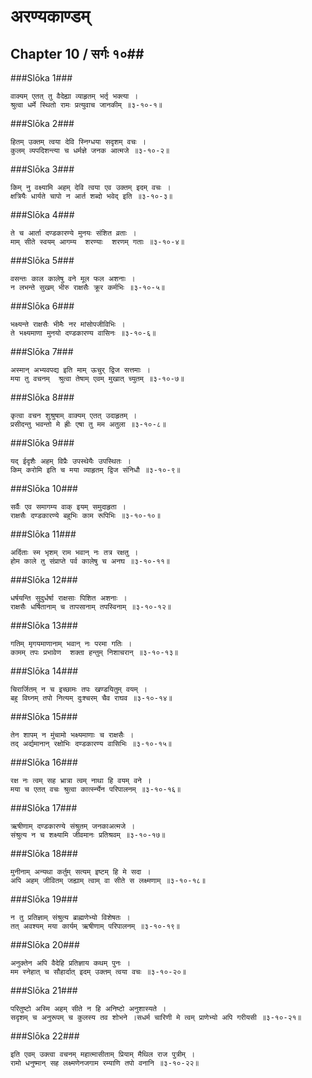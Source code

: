 अरण्यकाण्डम्
===============================


## Chapter 10  / सर्गः १०##


###Slōka 1###


    वाक्यम् एतत् तु वैदेह्या व्याहृतम् भर्तृ भक्त्या ।
    श्रुत्वा धर्मे स्थितो रामः प्रत्युवाच जानकीम् ॥३-१०-१॥


###Slōka 2###


    हितम् उक्तम् त्वया देवि स्निग्धया सदृशम् वचः ।
    कुलम् व्यपदिशन्त्या च धर्मज्ञे जनक आत्मजे ॥३-१०-२॥


###Slōka 3###


    किम् नु वक्ष्यामि अहम् देवि त्वया एव उक्तम् इदम् वचः ।
    क्षत्रियैः धार्यते चापो न आर्त शब्दो भवेद् इति ॥३-१०-३॥


###Slōka 4###


    ते च आर्ता दण्डकारण्ये मुनयः संशित व्रताः ।
    माम् सीते स्वयम् आगम्य  शरण्याः  शरणम् गताः ॥३-१०-४॥


###Slōka 5###


    वसन्तः काल कालेषु वने मूल फल अशनाः ।
    न लभन्ते सुखम् भीरु राक्षसैः क्रूर कर्मभिः ॥३-१०-५॥


###Slōka 6###


    भक्ष्यन्ते राक्षसैः भीमैः नर मांसोपजीविभिः ।
    ते भक्ष्यमाणा मुनयो दण्डकारण्य वासिनः ॥३-१०-६॥


###Slōka 7###


    अस्मान् अभ्यवपद्य इति माम् ऊचुर् द्विज सत्तमाः ।
    मया तु वचनम्  श्रुत्वा तेषाम् एवम् मुखात् च्युतम् ॥३-१०-७॥


###Slōka 8###


    कृत्वा वचन शुश्रुषाम् वाक्यम् एतत् उदाहृतम् ।
    प्रसीदन्तु भवन्तो मे ह्रीः एषा तु मम अतुला ॥३-१०-८॥


###Slōka 9###


    यद् ईदृशैः अहम् विप्रैः उपस्थेयैः उपस्थितः ।
    किम् करोमि इति च मया व्याहृतम् द्विज संनिधौ ॥३-१०-९॥


###Slōka 10###


    सर्वैः एव समागम्य वाक् इयम् समुदाहृता ।
    राक्षसैः दण्डकारण्ये बहुभिः काम रूपिभिः ॥३-१०-१०॥


###Slōka 11###


    अर्दिताः स्म भृशम् राम भवान् नः तत्र रक्षतु ।
    होम काले तु संप्राप्ते पर्व कालेषु च अनघ ॥३-१०-११॥


###Slōka 12###


    धर्षयन्ति सुदुर्धर्षा राक्षसाः पिशित अशनाः ।
    राक्षसैः धर्षितानाम् च तापसानाम् तपस्विनाम् ॥३-१०-१२॥


###Slōka 13###


    गतिम् मृगयमाणानाम् भवान् नः परमा गतिः ।
    कामम् तपः प्रभावेण  शक्ता हन्तुम् निशाचरान् ॥३-१०-१३॥


###Slōka 14###


    चिरार्जितम् न च इच्छामः तपः खण्डयितुम् वयम् ।
    बहु विघ्नम् तपो नित्यम् दुःश्चरम् चैव राघव ॥३-१०-१४॥


###Slōka 15###


    तेन शापम् न मुंचामो भक्ष्यमाणाः च राक्षसैः ।
    तद् अर्द्यमानान् रक्षोभिः दण्डकारण्य वासिभिः ॥३-१०-१५॥


###Slōka 16###


    रक्ष नः त्वम् सह भ्रात्रा त्वम् नाथा हि वयम् वने ।
    मया च एतत् वचः श्रुत्वा कार्त्स्न्येन परिपालनम् ॥३-१०-१६॥


###Slōka 17###


    ऋषीणाम् दण्डकारण्ये संश्रुतम् जनकाअत्मजे ।
    संश्रुत्य न च शक्ष्यामि जीवमानः प्रतिश्रवम् ॥३-१०-१७॥


###Slōka 18###


    मुनीनाम् अन्यथा कर्तुम् सत्यम् इष्टम् हि मे सदा ।
    अपि अहम् जीवितम् जह्याम् त्वाम् वा सीते स लक्ष्मणाम् ॥३-१०-१८॥


###Slōka 19###


    न तु प्रतिज्ञाम् संश्रुत्य ब्राह्मणेभ्यो विशेषतः ।
    तत् अवश्यम् मया कार्यम् ऋषीणाम् परिपालनम् ॥३-१०-१९॥


###Slōka 20###


    अनुक्तेन अपि वैदेहि प्रतिज्ञाय कथम् पुनः ।
    मम स्नेहात् च सौहार्दात् इदम् उक्तम् त्वया वचः ॥३-१०-२०॥


###Slōka 21###


    परितुष्टो अस्मि अहम् सीते न हि अनिष्टो अनुशास्यते ।
    सदृशम् च अनुरूपम् च कुलस्य तव शोभने ।सधर्म चारिणी मे त्वम् प्राणेभ्यो अपि गरीयसी ॥३-१०-२१॥


###Slōka 22###


    इति एवम् उक्त्वा वचनम् महात्मासीताम् प्रियाम् मैथिल राज पुत्रीम् ।
    रामो धनुष्मान् सह लक्ष्मणेनजगाम रम्याणि तपो वनानि ॥३-१०-२२॥


